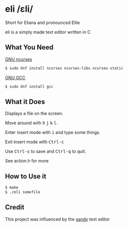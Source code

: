 # eli /ɛli/

Short for Eliana and pronounced Ellie

eli is a simply made text editor written in C

## What You Need

[GNU ncurses](https://www.gnu.org/software/ncurses/ncurses.html)

```bash
$ sudo dnf install ncurses ncurses-libs ncurses-static
```

[GNU GCC](http://gcc.gnu.org/)

```bash
$ sudo dnf install gcc
```

## What it Does

Displays a file on the screen.

Move around with <kbd>h</kbd> <kbd>j</kbd> <kbd>k</kbd> <kbd>l</kbd>.

Enter insert mode with <kbd>i</kbd> and type some things.

Exit insert mode with <kbd>Ctrl-c</kbd>

Use <kbd>Ctrl-s</kbd> to save and <kbd>Ctrl-q</kbd> to quit.

See action.h for more

## How to Use it

```bash
$ make
$ ./eli somefile
```

## Credit

This project was influenced by the [sandy](http://tools.suckless.org/sandy) text editor
